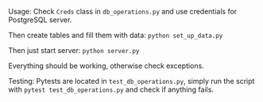 Usage: 
  Check ```Creds``` class in ```db_operations.py``` and use credentials for PostgreSQL server.
  
  Then create tables and fill them with data:
    ```python set_up_data.py```

  Then just start server:
    ```python server.py```

  Everything should be working, otherwise check exceptions.

Testing:
  Pytests are located in ```test_db_operations.py```, simply run the script with ```pytest test_db_operations.py``` and check if anything fails.
